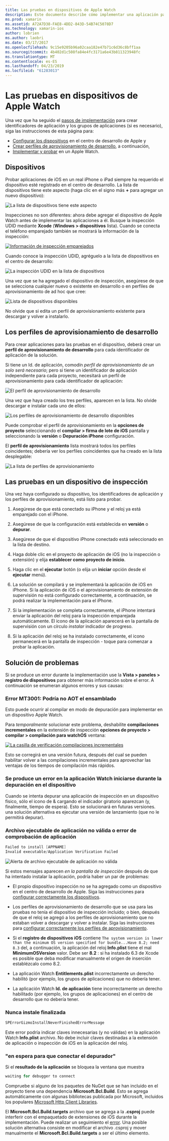```yaml
---
title: Las pruebas en dispositivos de Apple Watch
description: Este documento describe cómo implementar una aplicación para watchOS creada con Xamarin para realizar pruebas en un Apple Watch real. Describe los dispositivos, el aprovisionamiento de perfiles, las pruebas y se proporcionan algunas sugerencias para solucionar problemas.
ms.prod: xamarin
ms.assetid: A72A7D38-FAE8-4DD2-843D-54B74C5078D7
ms.technology: xamarin-ios
author: lobrien
ms.author: laobri
ms.date: 03/17/2017
ms.openlocfilehash: 9c15e9205b96a02caa182e47b71c6d36c8bff1aa
ms.sourcegitcommit: 4b402d1c508fa84e4fc3171a6e43b811323948fc
ms.translationtype: MT
ms.contentlocale: es-ES
ms.lasthandoff: 04/23/2019
ms.locfileid: "61283013"
---
```

# <a name="testing-on-apple-watch-devices"></a>Las pruebas en dispositivos de Apple Watch

Una vez que ha seguido el [pasos de implementación](~/ios/watchos/deploy-test/index.md) para crear identificadores de aplicación y los grupos de aplicaciones (si es necesario), siga las instrucciones de esta página para:

- [Configurar los dispositivos](#devices) en el centro de desarrollo de Apple y
- [Crear perfiles de aprovisionamiento de desarrollo](#profiles), a continuación,
- [Implementar y probar](#testing) en un Apple Watch.

<a name="devices" />

## <a name="devices"></a>Dispositivos

Probar aplicaciones de iOS en un real iPhone o iPad siempre ha requerido el dispositivo esté registrado en el centro de desarrollo. La lista de dispositivos tiene este aspecto (haga clic en el signo más **+** para agregar un nuevo dispositivo):

![](device-images/devices-sml.png "La lista de dispositivos tiene este aspecto")

Inspecciones no son diferentes: ahora debe agregar el dispositivo de Apple Watch antes de implementar las aplicaciones a él. Busque la inspección UDID mediante **Xcode** (**Windows > dispositivos** lista). Cuando se conecta el teléfono emparejado también se mostrará la información de la inspección:

[![](device-images/xcode-devices-sml.png "Información de inspección emparejados")](device-images/xcode-devices.png#lightbox)

Cuando conoce la inspección UDID, agréguelo a la lista de dispositivos en el centro de desarrollo:

![](device-images/devices-watch-sml.png "La inspección UDID en la lista de dispositivos")

Una vez que se ha agregado el dispositivo de inspección, asegúrese de que se selecciona cualquier nuevo o existente en desarrollo o en perfiles de aprovisionamiento de ad hoc que cree:

![](device-images/devices-provisioning.png "Lista de dispositivos disponibles")

No olvide que si edita un perfil de aprovisionamiento existente para descargar y volver a instalarlo.

<a name="profiles" />

## <a name="development-provisioning-profiles"></a>Los perfiles de aprovisionamiento de desarrollo

Para crear aplicaciones para las pruebas en el dispositivo, deberá crear un **perfil de aprovisionamiento de desarrollo** para cada identificador de aplicación de la solución.

Si tiene un Id. de aplicación, comodín *perfil de aprovisionamiento de un solo será necesario*; pero si tiene un identificador de aplicación independiente para cada proyecto, necesitará un perfil de aprovisionamiento para cada identificador de aplicación:

![](device-images/provisioningprofile-development.png "El perfil de aprovisionamiento de desarrollo")

Una vez que haya creado los tres perfiles, aparecen en la lista. No olvide descargar e instalar cada uno de ellos:

![](device-images/provisioningprofiles.png "Los perfiles de aprovisionamiento de desarrollo disponibles")

Puede comprobar el perfil de aprovisionamiento en la **opciones de proyecto** seleccionando el **compilar > firma de lote de iOS** pantalla y seleccionando la **versión** o **Depuración iPhone** configuración.

El **perfil de aprovisionamiento** lista mostrará todos los perfiles coincidentes; debería ver los perfiles coincidentes que ha creado en la lista desplegable:

![](device-images/options-selectprofile.png "La lista de perfiles de aprovisionamiento")


<a name="testing" />

## <a name="testing-on-a-watch-device"></a>Las pruebas en un dispositivo de inspección

Una vez haya configurado su dispositivo, los identificadores de aplicación y los perfiles de aprovisionamiento, está listo para probar.

1. Asegúrese de que está conectado su iPhone y el reloj ya está emparejado con el iPhone.

2. Asegúrese de que la configuración está establecida en **versión** o **depurar**.

3. Asegúrese de que el dispositivo iPhone conectado está seleccionado en la lista de destino.

4. Haga doble clic en el proyecto de aplicación de iOS (no la inspección o extensión) y elija **establecer como proyecto de inicio**.

5. Haga clic en el **ejecutar** botón (o elija un **iniciar** opción desde el **ejecutar** menú).

6. La solución se compilará y se implementará la aplicación de iOS en iPhone.
  Si la aplicación de iOS o el aprovisionamiento de extensión de supervisión no está configurado correctamente, a continuación, se podrá realizar la implementación para el iPhone.

7. Si la implementación se completa correctamente, el iPhone intentará enviar la aplicación del reloj para la inspección emparejada automáticamente. El icono de la aplicación aparecerá en la pantalla de supervisión con un círculo *instalar* indicador de progreso.

8. Si la aplicación del reloj se ha instalado correctamente, el icono permanecerá en la pantalla de inspección - toque para comenzar a probar la aplicación.


## <a name="troubleshooting"></a>Solución de problemas

Si se produce un error durante la implementación use la **Vista > paneles > registro de dispositivos** para obtener más información sobre el error. A continuación se enumeran algunos errores y sus causas:

### <a name="error-mt3001-could-not-aot-the-assembly"></a>Error MT3001: Podría no AOT el ensamblado

Esto puede ocurrir al compilar en modo de depuración para implementar en un dispositivo Apple Watch.

Para *temporalmente* solucionar este problema, deshabilite **compilaciones incrementales** en la extensión de inspección **opciones de proyecto > compilar > compilación para watchOS** ventana:

[![](device-images/disable-incremental-sml.png "La casilla de verificación compilaciones incrementales")](device-images/disable-incremental.png#lightbox)

Esto se corregirá en una versión futura, después del cual se pueden habilitar volver a las compilaciones incrementales para aprovechar las ventajas de los tiempos de compilación más rápidos.


### <a name="watch-app-fails-to-start-while-debugging-on-device"></a>Se produce un error en la aplicación Watch iniciarse durante la depuración en el dispositivo

Cuando se intenta depurar una aplicación de inspección en un dispositivo físico, sólo el icono de & cargando el indicador giratorio aparezcan (y, finalmente, tiempo de espera). Esto se solucionará en futuras versiones. una solución alternativa es ejecutar una versión de lanzamiento (que no le permitirá depurar).


### <a name="invalid-application-executable-or-application-verification-failed"></a>Archivo ejecutable de aplicación no válida o error de comprobación de aplicación

```csharp
Failed to install [APPNAME]
Invalid executable/Application Verification Failed
```

![](device-images/invalid-application-executable.png "Alerta de archivo ejecutable de aplicación no válida")

Si estos mensajes aparecen *en la pantalla de inspección* después de que ha intentado instalar la aplicación, podría haber un par de problemas:

- El propio dispositivo inspección no se ha agregado como un dispositivo en el centro de desarrollo de Apple. Siga las instrucciones para [configurar correctamente los dispositivos](#devices).

- Los perfiles de aprovisionamiento de desarrollo que se usa para las pruebas no tenía el dispositivo de inspección incluido; o bien, después de que el reloj se agregó a los perfiles de aprovisionamiento que no estaban volver a descargar y volver a instalar. Siga las instrucciones para [configurar correctamente los perfiles de aprovisionamiento](#profiles).

- Si el **registro de dispositivos iOS** contiene `The system version is lower than the minimum OS version specified for bundle...Have 8.2; need 8.3` del, a continuación, la aplicación del reloj **Info.plist** tiene el mal **MinimumOSVersion** valor.
  Debe ser **8.2** : si ha instalado 6.3 de Xcode es posible que deba modificar manualmente el origen de inserción establézcalo como 8.2.

- La aplicación Watch **Entitlements.plist** incorrectamente un derecho habilitó (por ejemplo, los grupos de aplicaciones) que no debería tener.

- La aplicación Watch **Id. de aplicación** tiene incorrectamente un derecho habilitado (por ejemplo, los grupos de aplicaciones) en el centro de desarrollo que no debería tener.



### <a name="install-never-finished"></a>Nunca instale finalizada

```csharp
SPErrorGizmoInstallNeverFinishedErrorMessage
```

Este error podría indicar claves innecesarias (y no válidas) en la aplicación Watch **Info.plist** archivo. No debe incluir claves destinadas a la extensión de aplicación o inspección de iOS en la aplicación del reloj.

<!--eg. NSLocationAlwaysUsageDescription -->


### <a name="waiting-for-debugger-to-connect"></a>"en espera para que conectar el depurador"

Si el **resultado de la aplicación** se bloquea la ventana que muestra

```csharp
waiting for debugger to connect
```

Compruebe si alguno de los paquetes de NuGet que se han incluido en el proyecto tiene una dependencia **Microsoft.Bcl.Build**. Esto se agrega automáticamente con algunas bibliotecas publicada por Microsoft, incluidos los populares [Microsoft Http Client Libraries](https://www.nuget.org/packages/Microsoft.Net.Http/).

El **Microsoft.Bcl.Build.targets** archivo que se agrega a la **.csproj** puede interferir con el empaquetado de extensiones de iOS durante la implementación. Puede realizar un seguimiento el [error](https://bugzilla.xamarin.com/show_bug.cgi?id=29912).
Una posible solución alternativa consiste en modificar el archivo .csproj y mover manualmente el **Microsoft.Bcl.Build.targets** a ser el último elemento.

